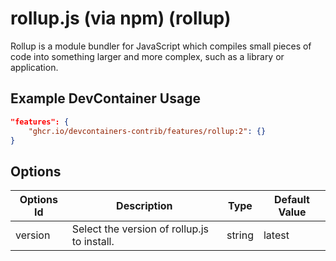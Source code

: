 
# rollup.js (via npm) (rollup)

Rollup is a module bundler for JavaScript which compiles small pieces of code into something larger and more complex, such as a library or application.

## Example DevContainer Usage

```json
"features": {
    "ghcr.io/devcontainers-contrib/features/rollup:2": {}
}
```

## Options

| Options Id | Description | Type | Default Value |
|-----|-----|-----|-----|
| version | Select the version of rollup.js to install. | string | latest |


